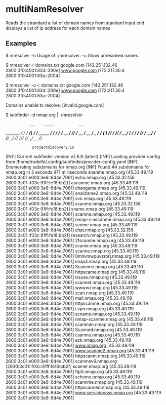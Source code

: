 # multiNamResolver

Reads the strandard a list of domain names from standard input end displays a list of ip address for each domain names

## Examples

$ mresolver -h
Usage of ./mresolver:
  -u    Show unresolved names


$ mresolver < domains.txt
google.com [142.251.132.46 2800:3f0:4001:834::200e]
www.google.com [172.217.30.4 2800:3f0:4001:83a::2004]


$ mresolver -u < domains.txt
google.com [142.251.132.46 2800:3f0:4001:834::200e]
www.google.com [172.217.30.4 2800:3f0:4001:83a::2004]

Domains unable to resolve:  [invalid.google.com]


$ subfinder -d nmap.org | ./mresolver

               __    _____           __
   _______  __/ /_  / __(_)___  ____/ /__  _____
  / ___/ / / / __ \/ /_/ / __ \/ __  / _ \/ ___/
 (__  ) /_/ / /_/ / __/ / / / / /_/ /  __/ /
/____/\__,_/_.___/_/ /_/_/ /_/\__,_/\___/_/

                projectdiscovery.io

[INF] Current subfinder version v2.6.6 (latest)
[INF] Loading provider config from /home/rodolfo/.config/subfinder/provider-config.yaml
[INF] Enumerating subdomains for nmap.org
[INF] Found 44 subdomains for nmap.org in 3 seconds 971 milliseconds
snanme.nmap.org [45.33.49.119 2600:3c01:e000:3e6::6d4e:7061]
echo.nmap.org [45.33.32.156 2600:3c01::f03c:91ff:fe18:bb2f]
ascanme.nmap.org [45.33.49.119 2600:3c01:e000:3e6::6d4e:7061]
changeme.nmap.org [45.33.49.119 2600:3c01:e000:3e6::6d4e:7061]
analizame2.nmap.org [45.33.49.119 2600:3c01:e000:3e6::6d4e:7061]
svn.nmap.org [45.33.49.119 2600:3c01:e000:3e6::6d4e:7061]
scanme.nmap.org [45.33.32.156 2600:3c01::f03c:91ff:fe18:bb2f]
sname.nmap.org [45.33.49.119 2600:3c01:e000:3e6::6d4e:7061]
scamne.nmap.org [45.33.49.119 2600:3c01:e000:3e6::6d4e:7061]
nmap-v-ascanme.nmap.org [45.33.49.119 2600:3c01:e000:3e6::6d4e:7061]
scnme.nmap.org [45.33.49.119 2600:3c01:e000:3e6::6d4e:7061]
chat.nmap.org [45.33.32.156 2600:3c01::f03c:91ff:fe18:bb2f]
research.nmap.org [45.33.49.119 2600:3c01:e000:3e6::6d4e:7061]
2fscanme.nmap.org [45.33.49.119 2600:3c01:e000:3e6::6d4e:7061]
scame.nmap.org [45.33.49.119 2600:3c01:e000:3e6::6d4e:7061]
scanne.nmap.org [45.33.49.119 2600:3c01:e000:3e6::6d4e:7061]
0mhvmwpuvzrorj.nmap.org [45.33.49.119 2600:3c01:e000:3e6::6d4e:7061]
imap4.nmap.org [45.33.49.119 2600:3c01:e000:3e6::6d4e:7061]
Scannme.nmap.org [45.33.49.119 2600:3c01:e000:3e6::6d4e:7061]
httpscame.nmap.org [45.33.49.119 2600:3c01:e000:3e6::6d4e:7061]
issues.nmap.org [45.33.49.119 2600:3c01:e000:3e6::6d4e:7061]
scannet.nmap.org [45.33.49.119 2600:3c01:e000:3e6::6d4e:7061]
wwww.nmap.org [45.33.49.119 2600:3c01:e000:3e6::6d4e:7061]
scan.nmap.org [45.33.49.119 2600:3c01:e000:3e6::6d4e:7061]
mail.nmap.org [45.33.49.119 2600:3c01:e000:3e6::6d4e:7061]
httpscanme.nmap.org [45.33.49.119 2600:3c01:e000:3e6::6d4e:7061]
i.vpn.nmap.org [45.33.49.119 2600:3c01:e000:3e6::6d4e:7061]
scname.nmap.org [45.33.49.119 2600:3c01:e000:3e6::6d4e:7061]
nmap-scanme.nmap.org [45.33.49.119 2600:3c01:e000:3e6::6d4e:7061]
scanmen.nmap.org [45.33.49.119 2600:3c01:e000:3e6::6d4e:7061]
Scanned.nmap.org [45.33.49.119 2600:3c01:e000:3e6::6d4e:7061]
csanme.nmap.org [45.33.49.119 2600:3c01:e000:3e6::6d4e:7061]
ack.nmap.org [45.33.49.119 2600:3c01:e000:3e6::6d4e:7061]
www.nmap.org [45.33.49.119 2600:3c01:e000:3e6::6d4e:7061]
www.scanme2.nmap.org [45.33.49.119 2600:3c01:e000:3e6::6d4e:7061]
httpscanm.nmap.org [45.33.49.119 2600:3c01:e000:3e6::6d4e:7061]
scanmev6.nmap.org [2600:3c01::f03c:91ff:fe18:bb2f]
scamer.nmap.org [45.33.49.119 2600:3c01:e000:3e6::6d4e:7061]
ftp0.nmap.org [45.33.49.119 2600:3c01:e000:3e6::6d4e:7061]
scheme.nmap.org [45.33.49.119 2600:3c01:e000:3e6::6d4e:7061]
scannme.nmap.org [45.33.49.119 2600:3c01:e000:3e6::6d4e:7061]
httpscanned.nmap.org [45.33.49.119 2600:3c01:e000:3e6::6d4e:7061]
www.servicioeasy.nmap.org [45.33.49.119 2600:3c01:e000:3e6::6d4e:7061]
